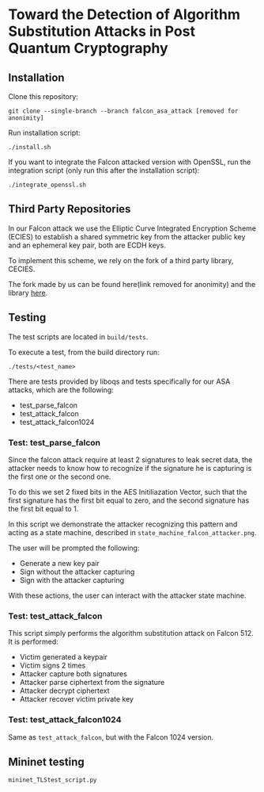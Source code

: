 # Toward the Detection of Algorithm Substitution Attacks in Post Quantum Cryptography

## Installation


Clone this repository:
```
git clone --single-branch --branch falcon_asa_attack [removed for anonimity]
```

Run installation script:
``` 
./install.sh
```
If you want to integrate the Falcon attacked version with OpenSSL, run the integration script (only run this after the installation script):
```
./integrate_openssl.sh
```


## Third Party Repositories

In our Falcon attack we use the Elliptic Curve Integrated Encryption Scheme (ECIES) to establish a shared symmetric key from the attacker public key and an ephemeral key pair, both are ECDH keys.

To implement this scheme, we rely on the fork of a third party library, CECIES. 

The fork made by us can be found here(link removed for anonimity) and the library [here](https://github.com/GlitchedPolygons/cecies).


## Testing

The test scripts are located in `build/tests`.

To execute a test, from the build directory run:
```
./tests/<test_name>
```

There are tests provided by liboqs and tests specifically for our ASA attacks, which are the following:
- test_parse_falcon
- test_attack_falcon
- test_attack_falcon1024


### Test: test_parse_falcon

Since the falcon attack require at least 2 signatures to leak secret data, the attacker needs to know how to recognize if the signature he is capturing is the first one or the second one.

To do this we set 2 fixed bits in the AES Initiliazation Vector, such that the first signature has the first bit equal to zero, and the second signature has the first bit equal to 1.

In this script we demonstrate the attacker recognizing this pattern and acting as a state machine, described in `state_machine_falcon_attacker.png`.

The user will be prompted the following:
- Generate a new key pair
- Sign without the attacker capturing
- Sign with the attacker capturing

With these actions, the user can interact with the attacker state machine.

### Test: test_attack_falcon

This script simply performs the algorithm substitution attack on Falcon 512.
It is performed:
- Victim generated a keypair
- Victim signs 2 times
- Attacker capture both signatures
- Attacker parse ciphertext from the signature
- Attacker decrypt ciphertext 
- Attacker recover victim private key

### Test: test_attack_falcon1024

Same as `test_attack_falcon`, but with the Falcon 1024 version.

## Mininet testing

`mininet_TLStest_script.py`